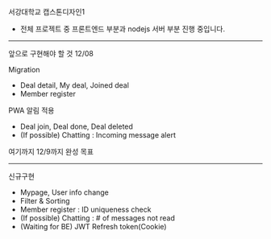 서강대학교 캡스톤디자인1

- 전체 프로젝트 중 프론트엔드 부분과 nodejs 서버 부분 진행 중입니다.

***
앞으로 구현해야 할 것
12/08

Migration
- Deal detail, My deal, Joined deal
- Member register

PWA 알림 적용
- Deal join, Deal done, Deal deleted
- (If possible) Chatting : Incoming message alert

여기까지 12/9까지 완성 목표

***
신규구현
- Mypage, User info change
- Filter & Sorting
- Member register : ID uniqueness check
- (If possible) Chatting : # of messages not read
- (Waiting for BE) JWT Refresh token(Cookie)
